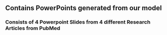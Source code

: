 ## Contains PowerPoints generated from our model
### Consists of 4 Powerpoint Slides from 4 different Research Articles from PubMed
